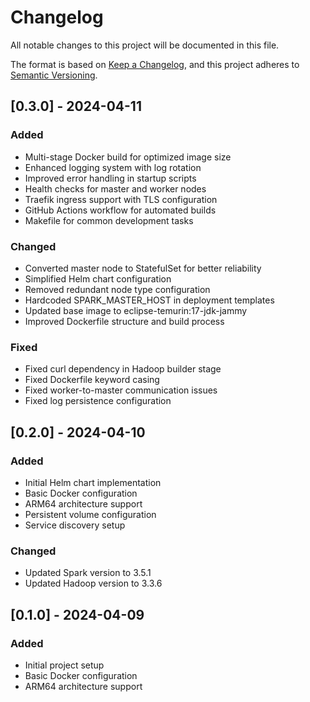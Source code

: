 # Changelog

All notable changes to this project will be documented in this file.

The format is based on [Keep a Changelog](https://keepachangelog.com/en/1.0.0/),
and this project adheres to [Semantic Versioning](https://semver.org/spec/v2.0.0.html).

## [0.3.0] - 2024-04-11

### Added
- Multi-stage Docker build for optimized image size
- Enhanced logging system with log rotation
- Improved error handling in startup scripts
- Health checks for master and worker nodes
- Traefik ingress support with TLS configuration
- GitHub Actions workflow for automated builds
- Makefile for common development tasks

### Changed
- Converted master node to StatefulSet for better reliability
- Simplified Helm chart configuration
- Removed redundant node type configuration
- Hardcoded SPARK_MASTER_HOST in deployment templates
- Updated base image to eclipse-temurin:17-jdk-jammy
- Improved Dockerfile structure and build process

### Fixed
- Fixed curl dependency in Hadoop builder stage
- Fixed Dockerfile keyword casing
- Fixed worker-to-master communication issues
- Fixed log persistence configuration

## [0.2.0] - 2024-04-10

### Added
- Initial Helm chart implementation
- Basic Docker configuration
- ARM64 architecture support
- Persistent volume configuration
- Service discovery setup

### Changed
- Updated Spark version to 3.5.1
- Updated Hadoop version to 3.3.6

## [0.1.0] - 2024-04-09

### Added
- Initial project setup
- Basic Docker configuration
- ARM64 architecture support 